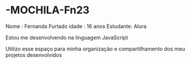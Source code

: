 # -MOCHILA-Fn23
Nome : Fernanda Furtado
idade : 16 anos 
Estudante: Alura 

Estou me desenvolvendo na linguagem JavaScript

Utilizo esse espaço para minha organização e compartilhamento dos meu projetos desenvolvidos

